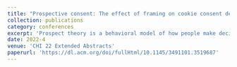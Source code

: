 ```yaml
---
title: "Prospective consent: The effect of framing on cookie consent decisions"
collection: publications
category: conferences
excerpt: 'Prospect theory is a behavioral model of how people make decisions in the presence of risk; this work explores the application of prospect theory, particularly the reference-dependence effect, to user interactions with cookie banners. We find that for both possible slants, a negative framing is significantly more effective at nudging user decisions. We also find that the combination of slant and framing impact cookie opt-out rates by a factor of three.'
date: 2022-4
venue: 'CHI 22 Extended Abstracts'
paperurl: 'https://dl.acm.org/doi/fullHtml/10.1145/3491101.3519687'
---
```


